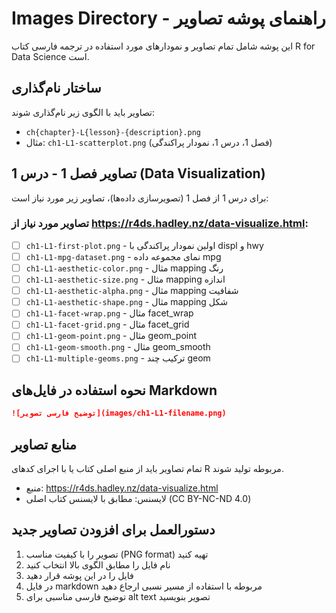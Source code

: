 # Images Directory - راهنمای پوشه تصاویر

این پوشه شامل تمام تصاویر و نمودارهای مورد استفاده در ترجمه فارسی کتاب R for Data Science است.

## ساختار نام‌گذاری

تصاویر باید با الگوی زیر نام‌گذاری شوند:
- `ch{chapter}-L{lesson}-{description}.png`
- مثال: `ch1-L1-scatterplot.png` (فصل 1، درس 1، نمودار پراکندگی)

## تصاویر فصل 1 - درس 1 (Data Visualization)

برای درس 1 از فصل 1 (تصویرسازی داده‌ها)، تصاویر زیر مورد نیاز است:

### تصاویر مورد نیاز از https://r4ds.hadley.nz/data-visualize.html:
- [ ] `ch1-L1-first-plot.png` - اولین نمودار پراکندگی با displ و hwy
- [ ] `ch1-L1-mpg-dataset.png` - نمای مجموعه داده mpg
- [ ] `ch1-L1-aesthetic-color.png` - مثال mapping رنگ
- [ ] `ch1-L1-aesthetic-size.png` - مثال mapping اندازه
- [ ] `ch1-L1-aesthetic-alpha.png` - مثال mapping شفافیت
- [ ] `ch1-L1-aesthetic-shape.png` - مثال mapping شکل
- [ ] `ch1-L1-facet-wrap.png` - مثال facet_wrap
- [ ] `ch1-L1-facet-grid.png` - مثال facet_grid
- [ ] `ch1-L1-geom-point.png` - مثال geom_point
- [ ] `ch1-L1-geom-smooth.png` - مثال geom_smooth
- [ ] `ch1-L1-multiple-geoms.png` - ترکیب چند geom

## نحوه استفاده در فایل‌های Markdown

```markdown
![توضیح فارسی تصویر](images/ch1-L1-filename.png)
```

## منابع تصاویر

تمام تصاویر باید از منبع اصلی کتاب یا با اجرای کدهای R مربوطه تولید شوند.
- منبع: https://r4ds.hadley.nz/data-visualize.html
- لایسنس: مطابق با لایسنس کتاب اصلی (CC BY-NC-ND 4.0)

## دستورالعمل برای افزودن تصاویر جدید

1. تصویر را با کیفیت مناسب (PNG format) تهیه کنید
2. نام فایل را مطابق الگوی بالا انتخاب کنید
3. فایل را در این پوشه قرار دهید
4. در فایل markdown مربوطه با استفاده از مسیر نسبی ارجاع دهید
5. توضیح فارسی مناسبی برای alt text تصویر بنویسید
